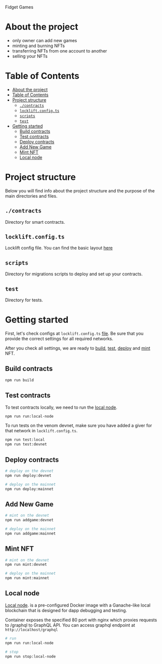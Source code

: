 Fidget Games

# About the project

- only owner can add new games
- minting and burning NFTs
- transferring NFTs from one account to another
- selling your NFTs

# Table of Contents

- [About the project](#about-the-project)
- [Table of Contents](#table-of-contents)
- [Project structure](#project-structure)
  - [`./contracts`](#contracts)
  - [`locklift.config.ts`](#lockliftconfigts)
  - [`scripts`](#scripts)
  - [`test`](#test)
- [Getting started](#getting-started)
  - [Build contracts](#build-contracts)
  - [Test contracts](#test-contracts)
  - [Deploy contracts](#deploy-contracts)
  - [Add New Game](#add-game)
  - [Mint NFT](#mint-nft)
  - [Local node](#local-node)

# Project structure

Below you will find info about the project structure and the purpose of the main directories and files.

## `./contracts`

Directory for smart contracts.

## `locklift.config.ts`

Locklift config file. You can find the basic layout [here](https://docs.venom.foundation/build/development-guides/setting-up-the-venom-smart-contract-development-environment/#configuration)

## `scripts`

Directory for migrations scripts to deploy and set up your contracts.

## `test`

Directory for tests.

# Getting started

First, let's check configs at `locklift.config.ts` [file](#lockliftconfigts). Be sure that you provide the correct settings for all required networks.

After you check all settings, we are ready to [build](#build-contracts), [test](#test-contracts), [deploy](#deploy-contracts) and [mint](#mint-nft) NFT.

## Build contracts

```bash
npm run build
```

## Test contracts

To test contracts locally, we need to run the [local node](#local-node).

```bash
npm run run:local-node
```

To run tests on the venom devnet, make sure you have added a giver for that network in `locklift.config.ts`.

```bash
npm run test:local
npm run test:devnet
```

## Deploy contracts

```bash
# deploy on the devnet
npm run deploy:devnet

# deploy on the mainnet
npm run deploy:mainnet
```

## Add New Game

```bash
# mint on the devnet
npm run addgame:devnet

# deploy on the mainnet
npm run addgame:mainnet

```

## Mint NFT

```bash
# mint on the devnet
npm run mint:devnet

# deploy on the mainnet
npm run mint:mainnet

```

## Local node

[Local node](https://hub.docker.com/r/tonlabs/local-node). is a pre-configured Docker image with a Ganache-like local blockchain that is designed for dapp debugging and testing.

Container exposes the specified 80 port with nginx which proxies requests to /graphql to GraphQL API. You can access graphql endpoint at `http://localhost/graphql`

```bash
# run
npm run run:local-node

# stop
npm run stop:local-node
```
